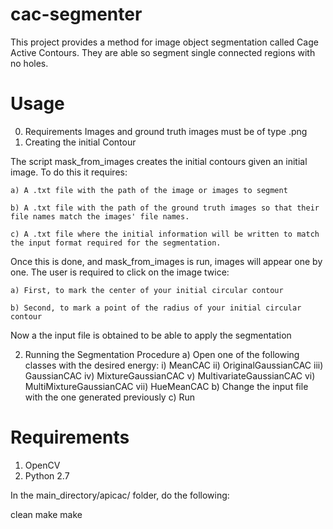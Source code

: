cac-segmenter
=============
This project provides a method for image object segmentation called Cage Active Contours. They are able so segment single connected regions with no holes.


Usage
=====

0. Requirements
  Images and ground truth images must be of type .png
1. Creating the initial Contour

  The script mask_from_images creates the initial contours given an initial image. To do this it requires:
  
    a) A .txt file with the path of the image or images to segment
    
    b) A .txt file with the path of the ground truth images so that their file names match the images' file names.
    
    c) A .txt file where the initial information will be written to match the input format required for the segmentation.
    
  Once this is done, and mask_from_images is run, images will appear one by one. The user is required to click on the image twice:
  
    a) First, to mark the center of your initial circular contour
    
    b) Second, to mark a point of the radius of your initial circular contour
    
  Now a the input file is obtained to be able to apply the segmentation
  
2. Running the Segmentation Procedure
    a) Open one of the following classes with the desired energy:
      i) MeanCAC
      ii) OriginalGaussianCAC
      iii) GaussianCAC
      iv) MixtureGaussianCAC
      v) MultivariateGaussianCAC
      vi) MultiMixtureGaussianCAC
      vii) HueMeanCAC
    b) Change the input file with the one generated previously
    c) Run

Requirements
====
1. OpenCV
2. Python 2.7

In the main_directory/apicac/ folder, do the following:

  clean make
  make
